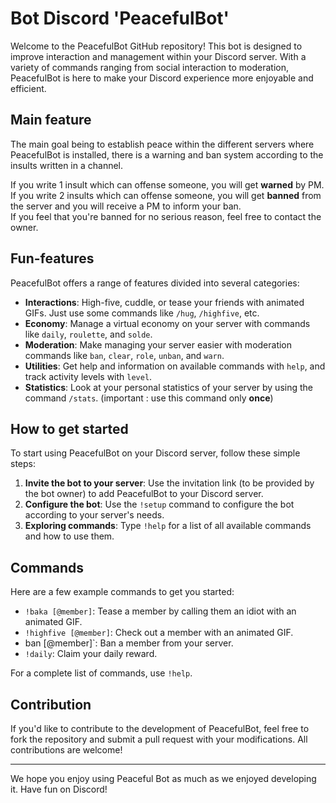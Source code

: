 # Bot Discord 'PeacefulBot'

Welcome to the PeacefulBot GitHub repository! This bot is designed to improve interaction and management within your Discord server. With a variety of commands ranging from social interaction to moderation, PeacefulBot is here to make your Discord experience more enjoyable and efficient.

## Main feature
The main goal being to establish peace within the different servers where PeacefulBot is installed, there is a warning and ban system according to the insults written in a channel. 
  
If you write 1 insult which can offense someone, you will get **warned** by PM.  
If you write 2 insults which can offense someone, you will get **banned** from the server and you will receive a PM to inform your ban.  
If you feel that you're banned for no serious reason, feel free to contact the owner.  

## Fun-features

PeacefulBot offers a range of features divided into several categories:

- **Interactions**: High-five, cuddle, or tease your friends with animated GIFs.  Just use some commands like `/hug`, `/highfive`, etc.
- **Economy**: Manage a virtual economy on your server with commands like `daily`, `roulette`, and `solde`.
- **Moderation**: Make managing your server easier with moderation commands like `ban`, `clear`, `role`, `unban`, and `warn`.
- **Utilities**: Get help and information on available commands with `help`, and track activity levels with `level`.
- **Statistics**: Look at your personal statistics of your server by using the command `/stats`. (important : use this command only **once**)

## How to get started

To start using PeacefulBot on your Discord server, follow these simple steps:

1. **Invite the bot to your server**: Use the invitation link (to be provided by the bot owner) to add PeacefulBot to your Discord server.
2. **Configure the bot**: Use the `!setup` command to configure the bot according to your server's needs.
3. **Exploring commands**: Type `!help` for a list of all available commands and how to use them.

## Commands
Here are a few example commands to get you started:

- `!baka [@member]`: Tease a member by calling them an idiot with an animated GIF.
- `!highfive [@member]`: Check out a member with an animated GIF.
- ban [@member]`: Ban a member from your server.
- `!daily`: Claim your daily reward.

For a complete list of commands, use `!help`.

## Contribution

If you'd like to contribute to the development of PeacefulBot, feel free to fork the repository and submit a pull request with your modifications. All contributions are welcome!

---

We hope you enjoy using Peaceful Bot as much as we enjoyed developing it. Have fun on Discord!
